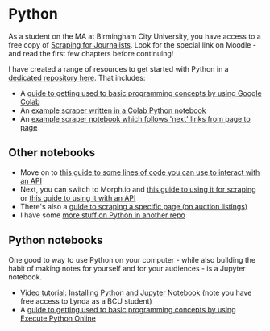 # Python

As a student on the MA at Birmingham City University, you have access to a free copy of [Scraping for Journalists](https://leanpub.com/scrapingforjournalists). Look for the special link on Moodle - and read the first few chapters before continuing!

I have created a range of resources to get started with Python in a [dedicated repository here](https://github.com/paulbradshaw/pythonintro/). That includes:

* A [guide to getting used to basic programming concepts by using Google Colab](https://github.com/paulbradshaw/MED7369-Specialist-Investigative-Journalism/blob/master/python/pythonFirstStepsColab.ipynb)
* An [example scraper written in a Colab Python notebook](https://github.com/paulbradshaw/MED7369-Specialist-Investigative-Journalism/blob/master/python/anExampleScraper1page.ipynb)
* An [example scraper notebook which follows 'next' links from page to page](https://github.com/paulbradshaw/MED7369-Specialist-Investigative-Journalism/blob/master/python/anExampleScraperNextPage.ipynb)

## Other notebooks

* Move on to [this guide to some lines of code you can use to interact with an API](https://github.com/paulbradshaw/python_demo/blob/master/executepythononline.md)
* Next, you can switch to Morph.io and [this guide to using it for scraping](https://github.com/paulbradshaw/MED7369-Specialist-Investigative-Journalism/blob/master/python/1introtopython.ipynb) or [this guide to using it with an API](https://github.com/paulbradshaw/python_demo/blob/master/morphio.md)
* There's also a [guide to scraping a specific page (on auction listings)](https://github.com/paulbradshaw/MED7369-Specialist-Investigative-Journalism/blob/master/python/scrapingauctions.md)
* I have some [more stuff on Python in another repo](https://github.com/paulbradshaw/python_demo)

## Python notebooks

One good to way to use Python on your computer - while also building the habit of making notes for yourself and for your audiences - is a Jupyter notebook.

* [Video tutorial: Installing Python and Jupyter Notebook](https://www.lynda.com/Software-Development-tutorials/Installing-Python-Jupyter-Notebook/576698/605448-4.html) (note you have free access to Lynda as a BCU student)
* A [guide to getting used to basic programming concepts by using Execute Python Online](https://github.com/paulbradshaw/pythonintro/blob/master/execute_python_online.ipynb)
